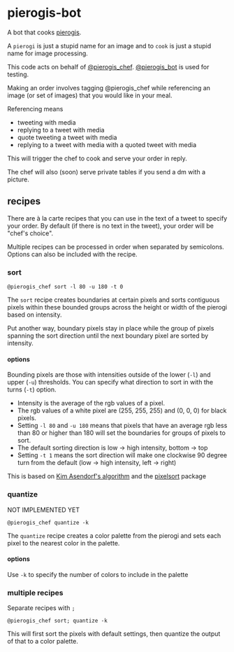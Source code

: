 # pierogis-bot

A bot that cooks [pierogis](https://github.com/pierogis/pierogis).

A `pierogi` is just a stupid name for an image and to `cook` is just a stupid name for image processing.

This code acts on behalf of [@pierogis_chef](https://twitter.com/pierogis_chef).
[@pierogis_bot](https://twitter.com/pierogis_bot) is used for testing.

Making an order involves tagging @pierogis_chef while referencing an image (or set of images) that you would like in
your meal.

Referencing means

- tweeting with media
- replying to a tweet with media
- quote tweeting a tweet with media
- replying to a tweet with media with a quoted tweet with media

This will trigger the chef to cook and serve your order in reply.

The chef will also (soon) serve private tables if you send a dm with a picture.

## recipes

There are à la carte recipes that you can use in the text of a tweet to specify your order. By default (if there is no
text in the tweet), your order will be "chef's choice".

Multiple recipes can be processed in order when separated by semicolons. Options can also be included with the recipe.

### sort

```
@pierogis_chef sort -l 80 -u 180 -t 0
```

The `sort` recipe creates boundaries at certain pixels and sorts contiguous pixels within these bounded groups across
the height or width of the pierogi based on intensity.

Put another way, boundary pixels stay in place while the group of pixels spanning the sort direction until the next
boundary pixel are sorted by intensity.

#### options

Bounding pixels are those with intensities outside of the lower (`-l`) and upper (`-u`) thresholds. You can specify what
direction to sort in with the turns (`-t`) option.

- Intensity is the average of the rgb values of a pixel.
- The rgb values of a white pixel are (255, 255, 255) and (0, 0, 0) for black pixels.
- Setting `-l 80` and `-u 180` means that pixels that have an average rgb less than 80 or higher than 180 will set the
  boundaries for groups of pixels to sort.
- The default sorting direction is low -> high intensity, bottom -> top
- Setting `-t 1` means the sort direction will make one clockwise 90 degree turn from the default (low -> high
  intensity, left -> right)

This is based on [Kim Asendorf's algorithm](https://github.com/kimasendorf/ASDFPixelSort) and
the [pixelsort](https://github.com/satyarth/pixelsort) package

### quantize

NOT IMPLEMENTED YET

```
@pierogis_chef quantize -k
```

The `quantize` recipe creates a color palette from the pierogi and sets each pixel to the nearest color in the palette.

#### options

Use `-k` to specify the number of colors to include in the palette

### multiple recipes

Separate recipes with `;`

```
@pierogis_chef sort; quantize -k
```

This will first sort the pixels with default settings, then quantize the output of that to a color palette.